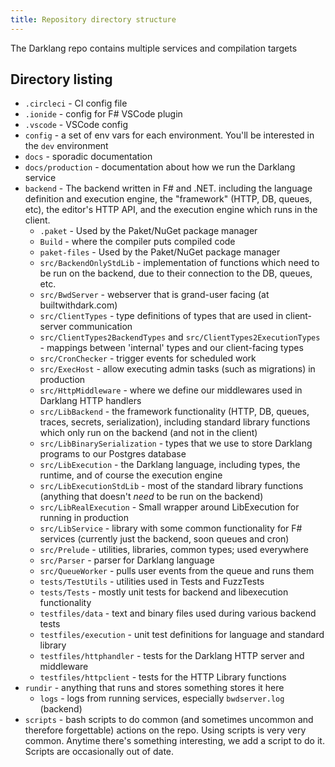 ```yaml
---
title: Repository directory structure
---
```


The Darklang repo contains multiple services and compilation targets

## Directory listing

- `.circleci` - CI config file
- `.ionide` - config for F# VSCode plugin
- `.vscode` - VSCode config
- `config` - a set of env vars for each environment. You'll be interested in the
  `dev` environment
- `docs` - sporadic documentation
- `docs/production` - documentation about how we run the Darklang service
- `backend` - The backend written in F# and .NET. including the language
  definition and execution engine, the "framework" (HTTP, DB, queues, etc), the
  editor's HTTP API, and the execution engine which runs in the client.
  - `.paket` - Used by the Paket/NuGet package manager
  - `Build` - where the compiler puts compiled code
  - `paket-files` - Used by the Paket/NuGet package manager
  - `src/BackendOnlyStdLib` - implementation of functions which need to be run
    on the backend, due to their connection to the DB, queues, etc.
  - `src/BwdServer` - webserver that is grand-user facing (at builtwithdark.com)
  - `src/ClientTypes` - type definitions of types that are used in client-server
    communication
  - `src/ClientTypes2BackendTypes` and `src/ClientTypes2ExecutionTypes` -
    mappings between 'internal' types and our client-facing types
  - `src/CronChecker` - trigger events for scheduled work
  - `src/ExecHost` - allow executing admin tasks (such as migrations) in
    production
  - `src/HttpMiddleware` - where we define our middlewares used in Darklang HTTP
    handlers
  - `src/LibBackend` - the framework functionality (HTTP, DB, queues, traces,
    secrets, serialization), including standard library functions which only run
    on the backend (and not in the client)
  - `src/LibBinarySerialization` - types that we use to store Darklang programs to
    our Postgres database
  - `src/LibExecution` - the Darklang language, including types, the runtime, and of
    course the execution engine
  - `src/LibExecutionStdLib` - most of the standard library functions (anything
    that doesn't _need_ to be run on the backend)
  - `src/LibRealExecution` - Small wrapper around LibExecution for running in
    production
  - `src/LibService` - library with some common functionality for F# services
    (currently just the backend, soon queues and cron)
  - `src/Prelude` - utilities, libraries, common types; used everywhere
  - `src/Parser` - parser for Darklang language
  - `src/QueueWorker` - pulls user events from the queue and runs them
  - `tests/TestUtils` - utilities used in Tests and FuzzTests
  - `tests/Tests` - mostly unit tests for backend and libexecution functionality
  - `testfiles/data` - text and binary files used during various backend tests
  - `testfiles/execution` - unit test definitions for language and standard
    library
  - `testfiles/httphandler` - tests for the Darklang HTTP server and middleware
  - `testfiles/httpclient` - tests for the HTTP Library functions
- `rundir` - anything that runs and stores something stores it here
  - `logs` - logs from running services, especially `bwdserver.log` (backend)
- `scripts` - bash scripts to do common (and sometimes uncommon and therefore
  forgettable) actions on the repo. Using scripts is very very common. Anytime
  there's something interesting, we add a script to do it. Scripts are
  occasionally out of date.
